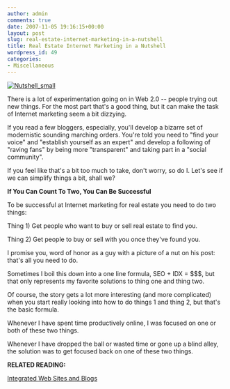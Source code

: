 ```yaml
---
author: admin
comments: true
date: 2007-11-05 19:16:15+00:00
layout: post
slug: real-estate-internet-marketing-in-a-nutshell
title: Real Estate Internet Marketing in a Nutshell
wordpress_id: 49
categories:
- Miscellaneous
---
```


[![Nutshell_small](http://www.particlewave.com/internet-marketing/wp-content/uploads/2007/11/windowslivewriterrealestateinternetmarketinginanutshell-98b0nutshell-small-thumb.jpg)](http://www.particlewave.com/internet-marketing/wp-content/uploads/2007/11/windowslivewriterrealestateinternetmarketinginanutshell-98b0nutshell-small-2.jpg)

There is a lot of experimentation going on in Web 2.0 -- people trying out new things.  For the most part that's a good thing, but it can make the task of Internet marketing seem a bit dizzying.

If you read a few bloggers, especially, you'll develop a bizarre set of modernistic sounding marching orders.  You're told  you need to "find your voice" and "establish yourself as an expert" and develop a following of "raving fans" by being more "transparent" and taking part in a "social community".

If you feel like that's a bit too much to take, don't worry, so do I.  Let's see if we can simplify things a bit, shall we?

**If You Can Count To Two, You Can Be Successful**

To be successful at Internet marketing for real estate you need to do two things:

Thing 1) Get people who want to buy or sell real estate to find you.

Thing 2) Get people to buy or sell with you once they've found you.

I promise you, word of honor as a guy with a picture of a nut on his post:  that's all you need to do.

Sometimes I boil this down into a one line formula, SEO + IDX = $$$, but that only represents my favorite solutions to thing one and thing two.

Of course, the story gets a lot more interesting (and more complicated) when you start really looking into how to do things 1 and thing 2, but that's the basic formula.

Whenever I have spent time productively online, I was focused on one or both of these two things.

Whenever I have dropped the ball or wasted time or gone up a blind alley, the solution was to get focused back on one of these two things.

**RELATED READING:**

[Integrated Web Sites and Blogs](http://www.particlewave.com/internet-marketing/2007/10/25/real-estate-blogging-platforms-compared-part-3/)
